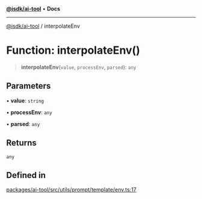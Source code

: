 [**@isdk/ai-tool**](../README.md) • **Docs**

***

[@isdk/ai-tool](../globals.md) / interpolateEnv

# Function: interpolateEnv()

> **interpolateEnv**(`value`, `processEnv`, `parsed`): `any`

## Parameters

• **value**: `string`

• **processEnv**: `any`

• **parsed**: `any`

## Returns

`any`

## Defined in

[packages/ai-tool/src/utils/prompt/template/env.ts:17](https://github.com/isdk/ai-tool.js/blob/5f9f0083c734722103ff5468e424b48c212a55f0/src/utils/prompt/template/env.ts#L17)
